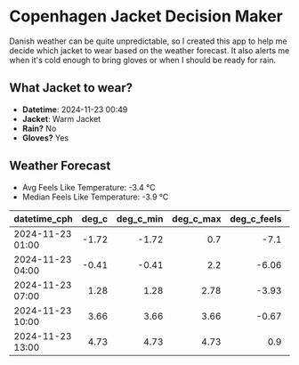 
# Copenhagen Jacket Decision Maker

Danish weather can be quite unpredictable, so I created this app to help me decide which jacket to wear based on the weather forecast. 
It also alerts me when it's cold enough to bring gloves or when I should be ready for rain.

## What Jacket to wear?

- **Datetime**: 2024-11-23 00:49
- **Jacket**: Warm Jacket
- **Rain?** No
- **Gloves?** Yes

## Weather Forecast
- Avg Feels Like Temperature: -3.4 °C
- Median Feels Like Temperature: -3.9 °C

| datetime_cph     |   deg_c |   deg_c_min |   deg_c_max |   deg_c_feels | weather   | wind   | rain   |
|:-----------------|--------:|------------:|------------:|--------------:|:----------|:-------|:-------|
| 2024-11-23 01:00 |   -1.72 |       -1.72 |        0.7  |         -7.1  | Clouds    | Medium | None   |
| 2024-11-23 04:00 |   -0.41 |       -0.41 |        2.2  |         -6.06 | Clouds    | High   | None   |
| 2024-11-23 07:00 |    1.28 |        1.28 |        2.78 |         -3.93 | Clouds    | High   | None   |
| 2024-11-23 10:00 |    3.66 |        3.66 |        3.66 |         -0.67 | Clear     | High   | None   |
| 2024-11-23 13:00 |    4.73 |        4.73 |        4.73 |          0.9  | Clouds    | Medium | None   |
        
